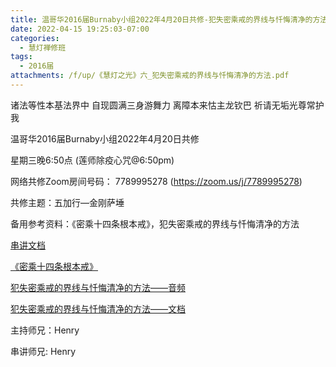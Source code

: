 ```yaml
---
title: 温哥华2016届Burnaby小组2022年4月20日共修-犯失密乘戒的界线与忏悔清净的方法
date: 2022-04-15 19:25:03-07:00
categories:
  - 慧灯禅修班
tags:
  - 2016届
attachments: /f/up/《慧灯之光》六_犯失密乘戒的界线与忏悔清净的方法.pdf
---
```

诸法等性本基法界中 自现圆满三身游舞力 离障本来怙主龙钦巴 祈请无垢光尊常护我

温哥华2016届Burnaby小组2022年4月20日共修 

星期三晚6:50点 (莲师除疫心咒@6:50pm)

网络共修Zoom房间号码： 7789995278 (<https://zoom.us/j/7789995278>)

共修主题：五加行—金刚萨埵

备用参考资料：《密乘十四条根本戒》，犯失密乘戒的界线与忏悔清净的方法

[串讲文档](http://huidengchanxiu.net/hdv/f/up/密乘根本戒之二_henry.pptx)

[《密乘十四条根本戒》](http://huidengchanxiu.net/hdv/f/up/《慧灯之光》六_密乘十四条根本戒.pdf)

[犯失密乘戒的界线与忏悔清净的方法——音频](https://www.huidengzhiguang.com/index.php/huideng-jiangtang/fofa-jianxiu-3/2016-07-21-09-32-26/1843-l02015)

[犯失密乘戒的界线与忏悔清净的方法——文档](http://huidengchanxiu.net/hdv/f/up/《慧灯之光》六_犯失密乘戒的界线与忏悔清净的方法.pdf)

主持师兄：Henry

串讲师兄: Henry
